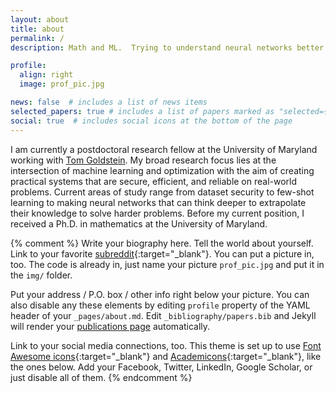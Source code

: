 ```yaml
---
layout: about
title: about
permalink: /
description: Math and ML.  Trying to understand neural networks better.

profile:
  align: right
  image: prof_pic.jpg

news: false  # includes a list of news items
selected_papers: true # includes a list of papers marked as "selected={true}"
social: true  # includes social icons at the bottom of the page
---
```


I am currently a postdoctoral research fellow at the University of Maryland working with [Tom Goldstein](https://www.cs.umd.edu/~tomg/).  My broad research focus lies at the intersection of machine learning and optimization with the aim of creating practical systems that are secure, efficient, and reliable on real-world problems.  Current areas of study range from dataset security to few-shot learning to making neural networks that can think deeper to extrapolate their knowledge to solve harder problems.  Before my current position, I received a Ph.D. in mathematics at the University of Maryland.

{% comment %} 
Write your biography here. Tell the world about yourself. Link to your favorite [subreddit](http://reddit.com){:target="\_blank"}. You can put a picture in, too. The code is already in, just name your picture `prof_pic.jpg` and put it in the `img/` folder.

Put your address / P.O. box / other info right below your picture. You can also disable any these elements by editing `profile` property of the YAML header of your `_pages/about.md`. Edit `_bibliography/papers.bib` and Jekyll will render your [publications page](/al-folio/publications/) automatically.

Link to your social media connections, too. This theme is set up to use [Font Awesome icons](http://fortawesome.github.io/Font-Awesome/){:target="\_blank"} and [Academicons](https://jpswalsh.github.io/academicons/){:target="\_blank"}, like the ones below. Add your Facebook, Twitter, LinkedIn, Google Scholar, or just disable all of them.
{% endcomment %}
